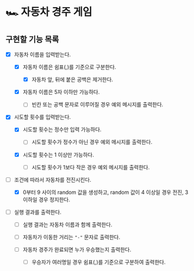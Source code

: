 # 🏎 자동차 경주 게임

## 구현할 기능 목록

- [x] 자동차 이름을 입력받는다.

  - [x] 자동차 이름은 쉼표(,)를 기준으로 구분한다.

    - [x] 자동차 앞, 뒤에 붙은 공백은 제거한다.

  - [x] 자동차 이름은 5자 이하만 가능하다.

    - [ ] 빈칸 또는 공백 문자로 이루어질 경우 예외 메시지를 출력한다.

- [x] 시도할 횟수를 입력받는다.

  - [x] 시도할 횟수는 정수만 입력 가능하다.

    - [ ] 시도할 횟수가 정수가 아닌 경우 예외 메시지를 출력한다.

  - [x] 시도할 횟수는 1 이상만 가능하다.

    - [ ] 시도할 횟수가 1보다 작은 경우 예외 메시지를 출력한다.

- [ ] 조건에 따라서 자동차를 전진시킨다.

  - [x] 0부터 9 사이의 random 값을 생성하고, random 값이 4 이상일 경우 전진, 3 이하일 경우 정지한다.

- [ ] 실행 결과를 출력한다.

  - [ ] 실행 결과는 자동차 이름과 함께 출력한다.

  - [ ] 자동차가 이동한 거리는 `"-"` 문자로 출력한다.

  - [ ] 자동차 경주가 완료되면 누가 우승했는지 출력한다.

    - [ ] 우승자가 여러명일 경우 쉼표(,)를 기준으로 구분하여 출력한다.
